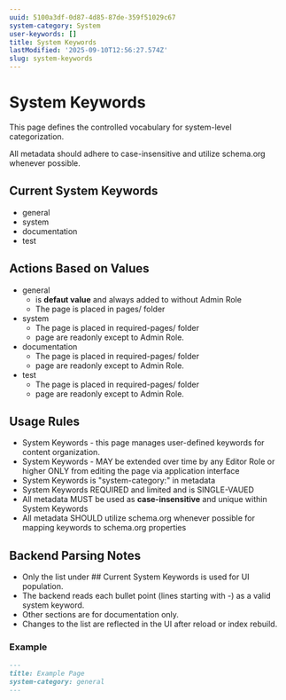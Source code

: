 ```yaml
---
uuid: 5100a3df-0d87-4d85-87de-359f51029c67
system-category: System
user-keywords: []
title: System Keywords
lastModified: '2025-09-10T12:56:27.574Z'
slug: system-keywords
---
```

# System Keywords

This page defines the controlled vocabulary for system-level categorization.

All metadata should adhere to case-insensitive and utilize schema.org whenever possible.

## Current System Keywords

- general
- system 
- documentation
- test

## Actions Based on Values

- general 
  - is **defaut value** and always added to without Admin Role
  - The page is placed in pages/ folder
- system 
  - The page is placed in required-pages/ folder
  - page are readonly except to Admin Role.
- documentation
  - The page is placed in required-pages/ folder
  - page are readonly except to Admin Role.
- test
  - The page is placed in required-pages/ folder
  - page are readonly except to Admin Role.

## Usage Rules

- System Keywords - this page manages user-defined keywords for content organization.
- System Keywords - MAY be extended over time by any Editor Role or higher ONLY from editing the page via application interface
- System Keywords is "system-category:" in metadata
- System Keywords REQUIRED and limited and is SINGLE-VAUED
- All metadata MUST be used as **case-insensitive** and unique within System Keywords 
- All metadata SHOULD utilize schema.org whenever possible for mapping keywords to schema.org properties

## Backend Parsing Notes

- Only the list under ## Current System Keywords is used for UI population.
- The backend reads each bullet point (lines starting with -) as a valid system keyword.
- Other sections are for documentation only.
- Changes to the list are reflected in the UI after reload or index rebuild.

### Example

``` markdown
---
title: Example Page
system-category: general
---
```

